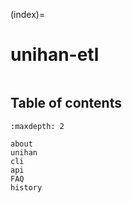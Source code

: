 (index)=

# unihan-etl

```{include} ../README.md
```

## Table of contents

```{toctree}
:maxdepth: 2

about
unihan
cli
api
FAQ
history

```



